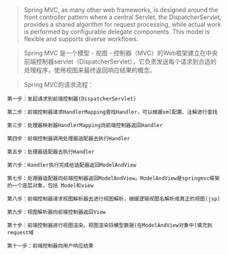 > Spring MVC, as many other web frameworks, is designed around the front controller pattern where a central Servlet, the DispatcherServlet, provides a shared algorithm for request processing, while actual work is performed by configurable delegate components. This model is flexible and supports diverse workflows.

> Spring MVC 是一个模型 - 视图 - 控制器（MVC）的Web框架建立在中央前端控制器servlet（DispatcherServlet），它负责发送每个请求到合适的处理程序，使用视图来最终返回响应结果的概念。

> Spring MVC的请求流程：

    第一步：发起请求到前端控制器(DispatcherServlet)

    第二步：前端控制器请求HandlerMapping查找Handler，可以根据xml配置、注解进行查找

    第三步：处理器映射器HandlerMapping向前端控制器返回Handler

    第四步：前端控制器调用处理器适配器去执行Handler

    第五步：处理器适配器去执行Handler

    第六步：Handler执行完成给适配器返回ModelAndView

    第七步：处理器适配器向前端控制器返回ModelAndView。ModelAndView是springmvc框架的一个底层对象，包括 Model和view

    第八步：前端控制器请求视图解析器去进行视图解析，根据逻辑视图名解析成真正的视图(jsp)

    第九步：视图解析器向前端控制器返回View

    第十步：前端控制器进行视图渲染。视图渲染将模型数据(在ModelAndView对象中)填充到request域

    第十一步：前端控制器向用户响应结果


<blockquote>
    
</blockquote>